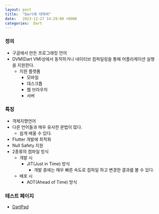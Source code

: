 ```yaml
---
layout: post
title:  "Dart에 대하여"
date:   2023-12-27 14:29:00 +0900
categories:  Dart
---
```


### 정의

- 구글에서 만든 프로그래밍 언어
- DVM(Dart VM)상에서 동작하거나 네이티브 컴파일링을 통해 어플리케이션 실행을 지원한다.
    - 지원 플랫폼
        - 모바일
        - 데스크톱
        - 웹 브라우저
        - 서버

### 특징

- 객체지향언어
- 다른 언어들과 매우 유사한 문법이 많다.
    - 쉽게 배울 수 있다.
- Flutter 개발에 최적화
- Null Safety 지원
- 2종류의 컴파일 빙식
    - 개발 시
        - JIT(Just in Time) 방식
            - 개발 중에는 매우 빠른 속도로 컴파일 하고 변경한 결과를 볼 수 있다.
    - 배포 시
        - AOT(Ahead of Time) 방식

### 테스트 페이지

- [DartPad](https://dartpad.dev/)